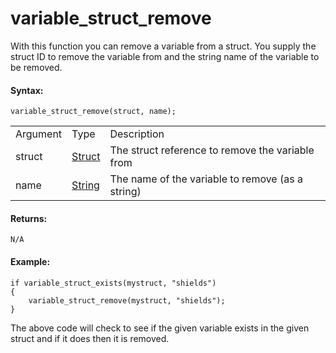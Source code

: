 # variable_struct_remove

With this function you can remove a variable from a struct. You supply
the struct ID to remove the variable from and the string name of the
variable to be removed.

#### Syntax:

``` gml
variable_struct_remove(struct, name);
```

|          |                                                                        |                                                  |
|----------|------------------------------------------------------------------------|--------------------------------------------------|
| Argument | Type                                                                   | Description                                      |
| struct   |  [Struct](../../../../GameMaker_Language/GML_Overview/Structs)     | The struct reference to remove the variable from |
| name     |  [String](../../../../GameMaker_Language/GML_Overview/Data_Types)  | The name of the variable to remove (as a string) |

#### Returns:

``` gml
N/A
```

#### Example:

``` gml
if variable_struct_exists(mystruct, "shields")
{
    variable_struct_remove(mystruct, "shields");
}
```

The above code will check to see if the given variable exists in the
given struct and if it does then it is removed.
